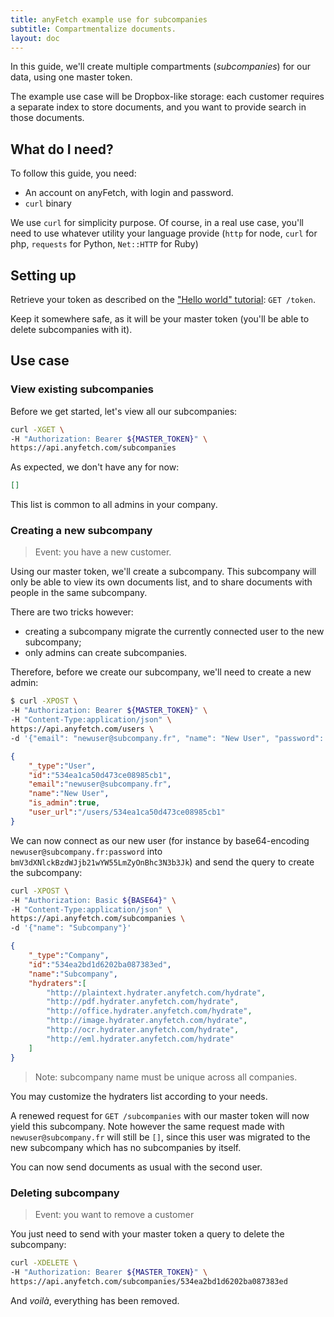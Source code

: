 ```yaml
---
title: anyFetch example use for subcompanies
subtitle: Compartmentalize documents.
layout: doc
---
```


In this guide, we'll create multiple compartments (*subcompanies*) for our data,  using one master token.

The example use case will be Dropbox-like storage: each customer requires a separate index to store documents, and you want to provide search in those documents.

## What do I need?
To follow this guide, you need:

* An account on anyFetch, with login and password.
* `curl` binary

We use `curl` for simplicity purpose. Of course, in a real use case, you'll need to use whatever utility your language provide (`http` for node, `curl` for php, `requests` for Python, `Net::HTTP` for Ruby)

## Setting up
Retrieve your token as described on the ["Hello world" tutorial](/guides/hello-world.html): `GET /token`.

Keep it somewhere safe, as it will be your master token (you'll be able to delete subcompanies with it).

## Use case
### View existing subcompanies
Before we get started, let's view all our subcompanies:

```sh
curl -XGET \
-H "Authorization: Bearer ${MASTER_TOKEN}" \
https://api.anyfetch.com/subcompanies
```

As expected, we don't have any for now:

```json
[]
```

This list is common to all admins in your company.

### Creating a new subcompany
> Event: you have a new customer.
 
Using our master token, we'll create a subcompany. This subcompany will only be able to view its own documents list, and to share documents with people in the same subcompany.

There are two tricks however:

* creating a subcompany migrate the currently connected user to the new subcompany;
* only admins can create subcompanies.

Therefore, before we create our subcompany, we'll need to create a new admin:

```sh
$ curl -XPOST \
-H "Authorization: Bearer ${MASTER_TOKEN}" \
-H "Content-Type:application/json" \
https://api.anyfetch.com/users \
-d '{"email": "newuser@subcompany.fr", "name": "New User", "password": "password", "is_admin": true}'
```

```json
{
    "_type":"User",
    "id":"534ea1ca50d473ce08985cb1",
    "email":"newuser@subcompany.fr",
    "name":"New User",
    "is_admin":true,
    "user_url":"/users/534ea1ca50d473ce08985cb1"
}
```

We can now connect as our new user (for instance by base64-encoding `newuser@subcompany.fr:password` into `bmV3dXNlckBzdWJjb21wYW55LmZyOnBhc3N3b3Jk`) and send the query to create the subcompany:

```sh
curl -XPOST \
-H "Authorization: Basic ${BASE64}" \
-H "Content-Type:application/json" \
https://api.anyfetch.com/subcompanies \
-d '{"name": "Subcompany"}'
```

```json
{
    "_type":"Company",
    "id":"534ea2bd1d6202ba087383ed",
    "name":"Subcompany",
    "hydraters":[
        "http://plaintext.hydrater.anyfetch.com/hydrate",
        "http://pdf.hydrater.anyfetch.com/hydrate",
        "http://office.hydrater.anyfetch.com/hydrate",
        "http://image.hydrater.anyfetch.com/hydrate",
        "http://ocr.hydrater.anyfetch.com/hydrate",
        "http://eml.hydrater.anyfetch.com/hydrate"
    ]
}
```

> Note: subcompany name must be unique across all companies.

You may customize the hydraters list according to your needs.

A renewed request for `GET /subcompanies` with our master token will now yield this subcompany. Note however the same request made with `newuser@subcompany.fr` will still be `[]`, since this user was migrated to the new subcompany which has no subcompanies by itself.

You can now send documents as usual with the second user.

### Deleting subcompany
> Event: you want to remove a customer

You just need to send with your master token a query to delete the subcompany:

```sh
curl -XDELETE \
-H "Authorization: Bearer ${MASTER_TOKEN}" \
https://api.anyfetch.com/subcompanies/534ea2bd1d6202ba087383ed
```

And *voilà*, everything has been removed.
